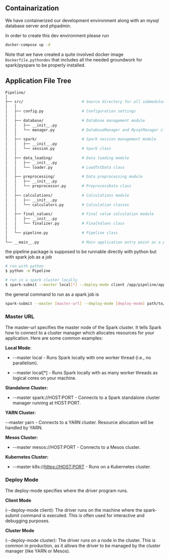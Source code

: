 ## Containarization

We have containerized our development environment along with an mysql database server and phpadmin.

In order to create this dev environment please run

```bash
docker-compose up -d
```

Note that we have created a quite involved docker image `Dockerfile.pythondev` that includes all the needed groundwork for spark/pysparκ to be properly installed.

## Application File Tree

```graphql
Pipeline/
│
├── src/                          # Source directory for all submodules
│   │
│   ├── config.py                 # Configuration settings
│   │
│   ├── database/                 # Database management module
│   │   ├── __init__.py
│   │   └── manager.py            # DatabaseManager and MysqlManager classes
│   │
│   ├── spark/                    # Spark session management module
│   │   ├── __init__.py
│   │   └── session.py            # Spark class
│   │
│   ├── data_loading/             # Data loading module
│   │   ├── __init__.py
│   │   └── loader.py             # LoadTxtData class
│   │
│   ├── preprocessing/            # Data preprocessing module
│   │   ├── __init__.py
│   │   └── preprocessor.py       # PreprocessData class
│   │
│   ├── calculations/             # Calculations module
│   │   ├── __init__.py
│   │   └── calculators.py        # Calculation classes
│   │
│   ├── final_values/             # Final value calculation module
│   │   ├── __init__.py
│   │   └── finalizer.py          # FinalValues class
│   │
│   └── pipeline.py               # Pipeline class
│
└── __main__.py                   # Main application entry point as a package
```

the pipeline package is supposed to be runnable directly with python but with spark job as a job

```bash
# run with python
$ python -m Pipeline

# run in a spark cluster locally
$ spark-submit --master local[*] --deploy-mode client /app/pipeline/app.py
```

the general command to run as a spark job is

```bash
spark-submit --master [master-url] --deploy-mode [deploy-mode] path/to/your_project_name
```

### Master URL

The master-url specifies the master node of the Spark cluster. It tells Spark how to connect to a cluster manager which allocates resources for your application. Here are some common examples:

**Local Mode**:

- --master local - Runs Spark locally with one worker thread (i.e., no parallelism).

- --master local[*] - Runs Spark locally with as many worker threads as logical cores on your machine.

**Standalone Cluster:**

- --master spark://HOST:PORT - Connects to a Spark standalone cluster manager running at HOST:PORT.

**YARN Cluster:**

--master yarn - Connects to a YARN cluster. Resource allocation will be handled by YARN.

**Mesos Cluster:**

- --master mesos://HOST:PORT - Connects to a Mesos cluster.

**Kubernetes Cluster:**

- --master k8s://<https://HOST:PORT> - Runs on a Kubernetes cluster.

### Deploy Mode

The deploy-mode specifies where the driver program runs.

**Client Mode**

(--deploy-mode client): The driver runs on the machine where the spark-submit command is executed. This is often used for interactive and debugging purposes.

**Cluster Mode**

(--deploy-mode cluster): The driver runs on a node in the cluster. This is common in production, as it allows the driver to be managed by the cluster manager (like YARN or Mesos).



